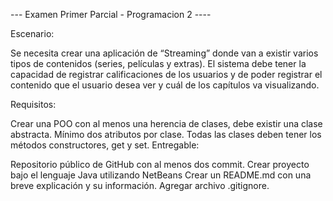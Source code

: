 --- Examen Primer Parcial - Programacion 2  ----

Escenario:

Se necesita crear una aplicación de “Streaming” donde van a existir varios tipos de contenidos (series, películas y extras). El sistema debe tener la capacidad de registrar calificaciones de los usuarios y de poder registrar el contenido que el usuario desea ver y cuál de los capítulos va visualizando. 


Requisitos:

Crear una POO con al menos una herencia de clases, debe existir una clase abstracta.
Mínimo dos atributos por clase.
Todas las clases deben tener los métodos constructores, get y set.
Entregable:

Repositorio público de GitHub con al menos dos commit.
Crear proyecto bajo el lenguaje Java utilizando NetBeans
Crear un README.md con una breve explicación y su información.
Agregar archivo .gitignore.
